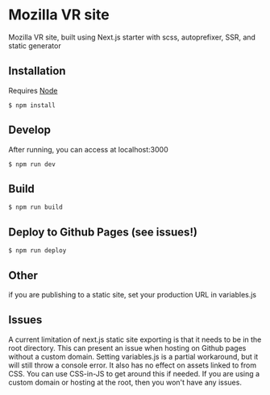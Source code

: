 # Mozilla VR site

Mozilla VR site, built using Next.js starter with scss, autoprefixer, SSR, and static generator

## Installation

Requires [Node](https://nodejs.org/en/)
```
$ npm install
```

## Develop
After running, you can access at localhost:3000
```
$ npm run dev
```

## Build
```
$ npm run build
```

## Deploy to Github Pages (see issues!)
```
$ npm run deploy
```

## Other
if you are publishing to a static site, set your production URL in variables.js


## Issues
A current limitation of next.js static site exporting is that it needs to be in the root directory. This can present an issue when hosting on Github pages without a custom domain. Setting variables.js is a partial workaround, but it will still throw a console error. It also has no effect on assets linked to from CSS. You can use CSS-in-JS to get around this if needed. If you are using a custom domain or hosting at the root, then you won't have any issues.
